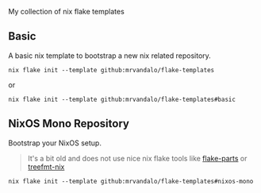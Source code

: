 My collection of nix flake templates

## Basic

A basic nix template to bootstrap a new nix related repository.

```shell
nix flake init --template github:mrvandalo/flake-templates
```

or

```shell
nix flake init --template github:mrvandalo/flake-templates#basic
```

## NixOS Mono Repository

Bootstrap your NixOS setup.

> It's a bit old and does not use nice nix flake tools like
> [flake-parts](https://flake.parts/) or
> [treefmt-nix](https://github.com/numtide/treefmt-nix)

```shell
nix flake init --template github:mrvandalo/flake-templates#nixos-mono
```
